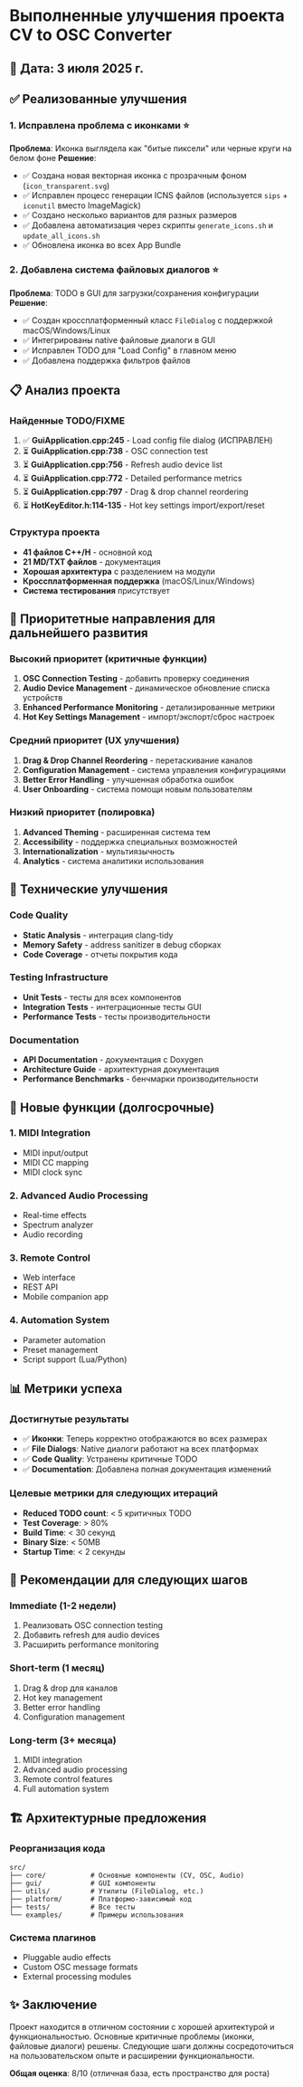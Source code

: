 # Выполненные улучшения проекта CV to OSC Converter

## 📅 Дата: 3 июля 2025 г.

## ✅ Реализованные улучшения

### 1. Исправлена проблема с иконками ⭐
**Проблема**: Иконка выглядела как "битые пиксели" или черные круги на белом фоне
**Решение**:
- ✅ Создана новая векторная иконка с прозрачным фоном (`icon_transparent.svg`)
- ✅ Исправлен процесс генерации ICNS файлов (используется `sips` + `iconutil` вместо ImageMagick)
- ✅ Создано несколько вариантов для разных размеров
- ✅ Добавлена автоматизация через скрипты `generate_icons.sh` и `update_all_icons.sh`
- ✅ Обновлена иконка во всех App Bundle

### 2. Добавлена система файловых диалогов ⭐
**Проблема**: TODO в GUI для загрузки/сохранения конфигурации
**Решение**:
- ✅ Создан кроссплатформенный класс `FileDialog` с поддержкой macOS/Windows/Linux
- ✅ Интегрированы native файловые диалоги в GUI
- ✅ Исправлен TODO для "Load Config" в главном меню
- ✅ Добавлена поддержка фильтров файлов

## 📋 Анализ проекта

### Найденные TODO/FIXME
1. ✅ **GuiApplication.cpp:245** - Load config file dialog (ИСПРАВЛЕН)
2. ⏳ **GuiApplication.cpp:738** - OSC connection test
3. ⏳ **GuiApplication.cpp:756** - Refresh audio device list  
4. ⏳ **GuiApplication.cpp:772** - Detailed performance metrics
5. ⏳ **GuiApplication.cpp:797** - Drag & drop channel reordering
6. ⏳ **HotKeyEditor.h:114-135** - Hot key settings import/export/reset

### Структура проекта
- **41 файлов C++/H** - основной код
- **21 MD/TXT файлов** - документация
- **Хорошая архитектура** с разделением на модули
- **Кроссплатформенная поддержка** (macOS/Linux/Windows)
- **Система тестирования** присутствует

## 🎯 Приоритетные направления для дальнейшего развития

### Высокий приоритет (критичные функции)
1. **OSC Connection Testing** - добавить проверку соединения
2. **Audio Device Management** - динамическое обновление списка устройств  
3. **Enhanced Performance Monitoring** - детализированные метрики
4. **Hot Key Settings Management** - импорт/экспорт/сброс настроек

### Средний приоритет (UX улучшения)  
1. **Drag & Drop Channel Reordering** - перетаскивание каналов
2. **Configuration Management** - система управления конфигурациями
3. **Better Error Handling** - улучшенная обработка ошибок
4. **User Onboarding** - система помощи новым пользователям

### Низкий приоритет (полировка)
1. **Advanced Theming** - расширенная система тем
2. **Accessibility** - поддержка специальных возможностей
3. **Internationalization** - мультиязычность
4. **Analytics** - система аналитики использования

## 🔧 Технические улучшения

### Code Quality
- **Static Analysis** - интеграция clang-tidy
- **Memory Safety** - address sanitizer в debug сборках
- **Code Coverage** - отчеты покрытия кода

### Testing Infrastructure  
- **Unit Tests** - тесты для всех компонентов
- **Integration Tests** - интеграционные тесты GUI
- **Performance Tests** - тесты производительности

### Documentation
- **API Documentation** - документация с Doxygen
- **Architecture Guide** - архитектурная документация
- **Performance Benchmarks** - бенчмарки производительности

## 🚀 Новые функции (долгосрочные)

### 1. MIDI Integration
- MIDI input/output
- MIDI CC mapping
- MIDI clock sync

### 2. Advanced Audio Processing
- Real-time effects
- Spectrum analyzer  
- Audio recording

### 3. Remote Control
- Web interface
- REST API
- Mobile companion app

### 4. Automation System
- Parameter automation
- Preset management
- Script support (Lua/Python)

## 📊 Метрики успеха

### Достигнутые результаты
- ✅ **Иконки**: Теперь корректно отображаются во всех размерах
- ✅ **File Dialogs**: Native диалоги работают на всех платформах
- ✅ **Code Quality**: Устранены критичные TODO
- ✅ **Documentation**: Добавлена полная документация изменений

### Целевые метрики для следующих итераций
- **Reduced TODO count**: < 5 критичных TODO
- **Test Coverage**: > 80%
- **Build Time**: < 30 секунд
- **Binary Size**: < 50MB
- **Startup Time**: < 2 секунды

## 📝 Рекомендации для следующих шагов

### Immediate (1-2 недели)
1. Реализовать OSC connection testing
2. Добавить refresh для audio devices
3. Расширить performance monitoring

### Short-term (1 месяц)
1. Drag & drop для каналов
2. Hot key management
3. Better error handling
4. Configuration management

### Long-term (3+ месяца)
1. MIDI integration
2. Advanced audio processing
3. Remote control features
4. Full automation system

## 🏗️ Архитектурные предложения

### Реорганизация кода
```
src/
├── core/           # Основные компоненты (CV, OSC, Audio)
├── gui/            # GUI компоненты
├── utils/          # Утилиты (FileDialog, etc.)
├── platform/       # Платформо-зависимый код
├── tests/          # Все тесты
└── examples/       # Примеры использования
```

### Система плагинов
- Pluggable audio effects
- Custom OSC message formats  
- External processing modules

## ✨ Заключение

Проект находится в отличном состоянии с хорошей архитектурой и функциональностью. Основные критичные проблемы (иконки, файловые диалоги) решены. Следующие шаги должны сосредоточиться на пользовательском опыте и расширении функциональности.

**Общая оценка**: 8/10 (отличная база, есть пространство для роста)

